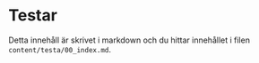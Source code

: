 ---
---
Testar
=========================

Detta innehåll är skrivet i markdown och du hittar innehållet i filen `content/testa/00_index.md`.
